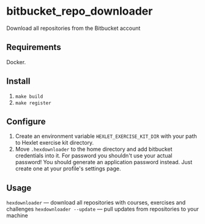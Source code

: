 # bitbucket_repo_downloader
Download all repositories from the Bitbucket account

## Requirements
Docker.

## Install
1. `make build`
2. `make register`

## Configure
1. Create an environment variable `HEXLET_EXERCISE_KIT_DIR` with your path to Hexlet exercise kit directory.
2. Move `.hexdownloader` to the home directory and add bitbucket credentials into it. For password you shouldn't use your actual password! You should generate an application password instead. Just create one at your profile's settings page.

## Usage
`hexdownloader` — download all repositories with courses, exercises and challenges
`hexdownloader --update` — pull updates from repositories to your machine